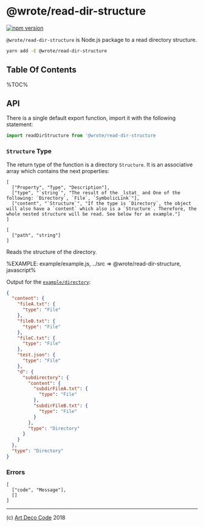 # @wrote/read-dir-structure

[![npm version](https://badge.fury.io/js/@wrote/read-dir-structure.svg)](https://badge.fury.io/js/@wrote/read-dir-structure)

`@wrote/read-dir-structure` is Node.js package to a read directory structure.

```sh
yarn add -E @wrote/read-dir-structure
```

## Table Of Contents

%TOC%

## API

There is a single default export function, import it with the following statement:

```js
import readDirStructure from '@wrote/read-dir-structure
```

### `Structure` Type

The return type of the function is a directory `Structure`. It is an associative array which contains the next properties:

```table
[
  ["Property", "Type", "Description"],
  ["type", "`string`", "The result of the _lstat_ and One of the following: `Directory`, `File`, `SymbolicLink`"],
  ["content", "`Structure`", "If the type is `Directory`, the object will also have a `content` which also is a `Structure`. Therefore, the whole nested structure will be read. See below for an example."]
]
```


```### async readDirStructure => Structure
[
  ["path", "string"]
]
```

Reads the structure of the directory.

%EXAMPLE: example/example.js, ../src => @wrote/read-dir-structure, javascript%

Output for the [`example/directory`](example/directory):

```json
{
  "content": {
    "fileA.txt": {
      "type": "File"
    },
    "fileB.txt": {
      "type": "File"
    },
    "fileC.txt": {
      "type": "File"
    },
    "test.json": {
      "type": "File"
    },
    "d": {
      "subdirectory": {
        "content": {
          "subdirFileA.txt": {
            "type": "File"
          },
          "subdirFileB.txt": {
            "type": "File"
          }
        },
        "type": "Directory"
      }
    }
  },
  "type": "Directory"
}
```

### Errors

```table
[
  ["code", "Message"],
  []
]
```

---

(c) [Art Deco Code][1] 2018

[1]: https://artdeco.bz
